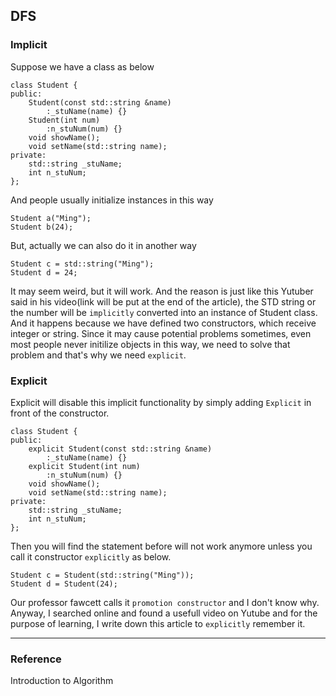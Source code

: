 ## DFS

### Implicit

Suppose we have a class as below
```
class Student {
public:
	Student(const std::string &name)
		:_stuName(name) {}
	Student(int num)
		:n_stuNum(num) {}
	void showName();
	void setName(std::string name);
private:
	std::string _stuName;
	int n_stuNum;
};
```
And people usually initialize instances in this way
```
Student a("Ming");
Student b(24);
```
But, actually we can also do it in another way
```
Student c = std::string("Ming");
Student d = 24;
```
It may seem weird, but it will work. And the reason is just like this Yutuber said in his video(link will be put at the end of the article), 
the STD string or the number will be `implicitly` converted into an instance of Student class. 
And it happens because we have defined two constructors, which receive integer or string. 
Since it may cause potential problems sometimes, even most people never initilize objects in this way, we need to solve that problem and that's why we need `explicit`.

### Explicit

Explicit will disable this implicit functionality by simply adding `Explicit` in front of the constructor. 
```
class Student {
public:
	explicit Student(const std::string &name)
		:_stuName(name) {}
	explicit Student(int num)
		:n_stuNum(num) {}
	void showName();
	void setName(std::string name);
private:
	std::string _stuName;
	int n_stuNum;
};
```
Then you will find the statement before will not work anymore unless you call it constructor `explicitly` as below.
```
Student c = Student(std::string("Ming"));
Student d = Student(24);
```

Our professor fawcett calls it `promotion constructor` and I don't know why. Anyway, I searched online and found a usefull video on Yutube and for the purpose of learning, I write down this article to `explicitly` remember it.

------
### Reference
Introduction to Algorithm
